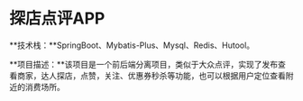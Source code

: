 # 探店点评APP

**技术栈：**SpringBoot、Mybatis-Plus、Mysql、Redis、Hutool。

**项目描述：**该项目是一个前后端分离项目，类似于大众点评，实现了发布查看商家，达人探店，点赞，关注、优惠券秒杀等功能，也可以根据用户定位查看附近的消费场所。
